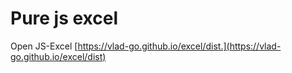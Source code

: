 # Pure js excel

Open JS-Excel [https://vlad-go.github.io/excel/dist.](https://vlad-go.github.io/excel/dist)
